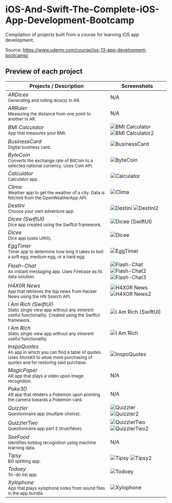 # iOS-And-Swift-The-Complete-iOS-App-Development-Bootcamp
Compilation of projects built from a course for learning iOS app development.

Source: https://www.udemy.com/course/ios-13-app-development-bootcamp/

## Preview of each project

Projects / Description                                                                                                                                                            | Screenshots
---                                                                                                                                                                          |---
*ARDicee* <br/><sub>Generating and rolling dice(s) in AR.</sub> | N/A |
*ARRuler* <br/><sub>Measuring the distance from one point to another in AR.</sub> | N/A |
*BMI Calculator* <br/><sub>App that measures your BMI.</sub> | ![BMI Calculator](https://user-images.githubusercontent.com/81259525/114483170-c5d29000-9bbc-11eb-8a0f-2fe780aec633.png) ![BMI Calculator2](https://user-images.githubusercontent.com/81259525/114483178-c9661700-9bbc-11eb-9fcd-4753703595c0.png) |
*BusinessCard* <br/><sub>Digital business card.</sub> | ![BusinessCard](https://user-images.githubusercontent.com/81259525/114483191-cff48e80-9bbc-11eb-84fd-7d924ce61f4d.png) |
*ByteCoin* <br/><sub>Converts the exchange rate of BitCoin to a selected national currency. Uses Coin API.</sub> | ![ByteCoin](https://user-images.githubusercontent.com/81259525/114483223-db47ba00-9bbc-11eb-8f8f-9ca98605a56d.png) |
*Calculator* <br/><sub>Calculator app.</sub> | ![Calculator](https://user-images.githubusercontent.com/81259525/114483253-e4388b80-9bbc-11eb-80e1-b18fae94aaa9.png) |
*Clima* <br/><sub>Weather app to get the weather of a city. Data is fetched from the OpenWeatherApp API.</sub> | ![Clima](https://user-images.githubusercontent.com/81259525/114483326-00d4c380-9bbd-11eb-8b1f-b1043a6c9d03.png) |
*Destini* <br/><sub>Choose your own adventure app.</sub> | ![Destini](https://user-images.githubusercontent.com/81259525/114483352-07633b00-9bbd-11eb-9f0b-a58e2c0dc328.png) ![Destini2](https://user-images.githubusercontent.com/81259525/114483356-0af6c200-9bbd-11eb-96a0-b23c49135b65.png) |
*Dicee (SwiftUI)* <br/><sub>Dice app created using the SwiftUI framework.</sub> | ![Dicee (SwiftUI)](https://user-images.githubusercontent.com/81259525/114483416-26fa6380-9bbd-11eb-8a5f-cc54464430b0.png) |
*Dicee* <br/><sub>Dice app (uses UIKit).</sub> | ![Dicee](https://user-images.githubusercontent.com/81259525/114483382-1649ed80-9bbd-11eb-90e3-ebd877d86d5f.png) |
*EggTimer* <br/><sub>Timer app to determine how long it takes to boil a soft egg, medium egg, or a hard egg.</sub> | ![EggTimer](https://user-images.githubusercontent.com/81259525/114483444-311c6200-9bbd-11eb-9216-56104bcf3f6a.png) |
*Flash-Chat* <br/><sub>An instant messaging app. Uses Firebase as its data solution.</sub> | ![Flash-Chat](https://user-images.githubusercontent.com/81259525/114483456-3a0d3380-9bbd-11eb-8a1d-2ef51a9013da.png) ![Flash-Chat2](https://user-images.githubusercontent.com/81259525/114483468-3da0ba80-9bbd-11eb-9e9d-c9d62c442733.png) ![Flash-Chat3](https://user-images.githubusercontent.com/81259525/114483476-41344180-9bbd-11eb-970b-8d087c614710.png) |
*H4X0R News* <br/><sub>App that retrieves the top news from Hacker News using the HN Search API.</sub> | ![H4X0R News](https://user-images.githubusercontent.com/81259525/114483499-4e513080-9bbd-11eb-8f83-536aa44a14e3.png) ![H4X0R News2](https://user-images.githubusercontent.com/81259525/114483514-54471180-9bbd-11eb-9a2b-3053d6de49e6.png) |
*I Am Rich (SwiftUI)* <br/><sub>Static single view app without any inherent useful functionality. Created using the SwiftUI framework.</sub> | ![I Am Rich (SwiftUI)](https://user-images.githubusercontent.com/81259525/114483523-5b6e1f80-9bbd-11eb-8402-da29ef0c5d80.png) |
*I Am Rich* <br/><sub>Static single view app without any inherent useful functionality.</sub> | ![I Am Rich](https://user-images.githubusercontent.com/81259525/114483530-61fc9700-9bbd-11eb-9139-c907975fa3e7.png) |
*InspoQuotes* <br/><sub>An app in which you can find a table of quotes. Uses StoreKit to allow more purchasing of quotes and for restoring said purchase.</sub> | ![InspoQuotes](https://user-images.githubusercontent.com/81259525/114483544-6923a500-9bbd-11eb-9c6b-1243e9ac2926.png) |
*MagicPaper* <br/><sub>AR app that plays a video upon image recognition.</sub> | N/A |
*Poke3D* <br/><sub>AR app that renders a Pokemon upon pointing the camera towards a Pokemon card.</sub> | N/A |
*Quizzler* <br/><sub>Questionnaire app (multiple choice).</sub> | ![Quizzler](https://user-images.githubusercontent.com/81259525/114483559-72147680-9bbd-11eb-9c23-a693d5970c16.png) ![Quizzler2](https://user-images.githubusercontent.com/81259525/114483571-75a7fd80-9bbd-11eb-8c54-1fcf39fc3879.png) |
*QuizzlerTwo* <br/><sub>Questionnaire app part 2 (true/false).</sub> | ![QuizzlerTwo](https://user-images.githubusercontent.com/81259525/114483581-7b9dde80-9bbd-11eb-91d5-e06956f0ab93.png) ![QuizzlerTwo2](https://user-images.githubusercontent.com/81259525/114483593-7e98cf00-9bbd-11eb-9bbc-ec65b1879de0.png) |
*SeeFood* <br/><sub>Identifies hotdog recognition using machine learning data.</sub> | N/A |
*Tipsy* <br/><sub>Bill splitting app.</sub> | ![Tipsy](https://user-images.githubusercontent.com/81259525/114483616-8789a080-9bbd-11eb-9f7b-337fdfee40a1.png) ![Tipsy2](https://user-images.githubusercontent.com/81259525/114483623-8b1d2780-9bbd-11eb-94c7-c4b04bfd72d7.png) |
*Todoey* <br/><sub>To-do list app.</sub> | ![Todoey](https://user-images.githubusercontent.com/81259525/114483631-907a7200-9bbd-11eb-92bb-b525d61b9cfe.png) |
*Xylophone* <br/><sub>App that plays xylophone notes from sound files in the app bundle.</sub> | ![Xylophone](https://user-images.githubusercontent.com/81259525/114483644-96705300-9bbd-11eb-8112-4ac496875055.png) |
